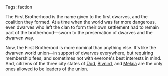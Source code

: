 Tags: faction

The First Brotherhood is the name given to the first dwarves, and the coalition they formed. At a time when the world was far more dangerous, even dwarves who left the clan to form their own settlement had to remain part of the brotherhood—sworn to the preservation of dwarves and the dwarven way.

Now, the First Brotherood is more nominal than anything else. It's like the dwarven world union—in support of dwarves everywhere, but requiring membership fees, and sometimes not with everone's best interests in mind. And, citizens of the three city states of [Üod](Üod), [Blvnird](Blvnird), and [Melaia](Melaia) are the only ones allowed to be leaders of the union.